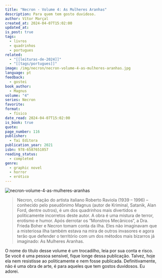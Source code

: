 ```yaml
---
title: "Necron - Volume 4: As Mulheres Aranhas"
description: Para quem tem gosto duvidoso.
author: Vítor Marçal
created_at: 2024-04-07T15:02:00
updated_at: 
is_post: true
tags:
  - livros
  - quadrinhos
  - portugues
related:
  - "[[leituras-de-2024]]"
  - "[[tags/portugues]]"
image: /img/necron/necron-volume-4-as-mulheres-aranhas.jpg
language: pt
feedback:
  - gostei
book_author:
  - Magnus
volume: "4"
series: Necron
favorite: 
format:
  - físico
date_read: 2024-04-07T15:02:00
is_book: true
quote: 
page_number: 116
publisher:
  - Tai Editora
publication_year: 2021
isbn: 978-6587651057
reading_status:
  - completed
genre:
  - graphic novel
  - horror
  - erótico
---
```


![necron-volume-4-as-mulheres-aranhas](img/necron/necron-volume-4-as-mulheres-aranhas.jpg)

> Necron, criação do artista italiano Roberto Raviola (1939 – 1996) – conhecido pelo pseudônimo Magnus (autor de Kriminal, Satanik, Alan Ford, dentre outros), é um dos quadrinhos mais divertidos e politicamente incorretos deste autor. A obra é uma mistura de terror, erotismo e humor. Após derrotar os “Monstros Mecânicos“, a Dra. Frieda Boher e Necron tomam conta da ilha. Eles não imaginavam que a misteriosa ilha também estava na mira de outros invasores e agora terão que defender o território com um dos métodos mais bizarros já imaginado: As Mulheres Aranhas.

O nome do titulo desse volume é um trocadilho, leia por sua conta e risco. Se você é uma pessoa sensível, fique longe dessa publicação. Talvez, hoje ela nem resistisse ao politicamente e nem fosse publicada. Definitivamente, não é uma obra de arte, é para aqueles que tem gostos duvidosos. Eu adorei.